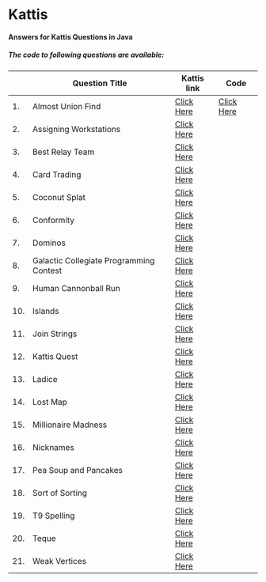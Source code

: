 # Kattis
#### Answers for Kattis Questions in Java

##### The code to following questions are available:

|   | Question Title | Kattis link | Code |
| ------------ | ------------ | ------------ | ------------ |
| 1.  |  Almost Union Find      			      |[Click Here](https://open.kattis.com/problems/almostunionfind "Click Here") |[Click Here](https://github.com/vias-m/Kattis/blob/main/Java%20Code/AlmostUnionFind.java "Click Here") |
| 2.  | Assigning Workstations  		      	|[Click Here](https://open.kattis.com/problems/workstations "Click Here")    | |
| 3.  | Best Relay Team         			      |[Click Here](https://open.kattis.com/problems/bestrelayteam "Click Here")    | |
| 4.  |   Card Trading         			      |[Click Here](https://open.kattis.com/problems/cardtrading "Click Here")   | |
| 5.  | Coconut Splat         			      |[Click Here](https://open.kattis.com/problems/coconut "Click Here")   | |
| 6.  |  Conformity           			      |[Click Here](https://open.kattis.com/problems/conformity "Click Here")   | |
| 7.  |  Dominos 						      |[Click Here](https://open.kattis.com/problems/dominos "Click Here")   | |
| 8.  |  Galactic Collegiate Programming Contest 	|[Click Here](https://open.kattis.com/problems/gcpc "Click Here")   | |
| 9.  | Human Cannonball Run                          |[Click Here](https://open.kattis.com/problems/humancannonball "Click Here")   | |
| 10. |  Islands 							|[Click Here](https://open.kattis.com/problems/islands3 "Click Here")   | |
| 11. |  Join Strings 						|[Click Here](https://open.kattis.com/problems/joinstrings "Click Here")   | |
| 12. |  Kattis Quest 						|[Click Here](https://open.kattis.com/problems/kattissquest "Click Here")   | |
| 13. | Ladice 						      |[Click Here](https://open.kattis.com/problems/ladice "Click Here")   | |
| 14. |  Lost Map 						|[Click Here](https://open.kattis.com/problems/lostmap "Click Here")   | |
| 15. |  Millionaire Madness 					|[Click Here](https://open.kattis.com/problems/millionairemadness "Click Here")   | |
| 16. |  Nicknames 						|[Click Here](https://open.kattis.com/problems/nicknames "Click Here")   | |
| 17. |  Pea Soup and Pancakes 				|[Click Here](https://open.kattis.com/problems/peasoup "Click Here")   | |
| 18. |  Sort of Sorting 					|[Click Here](https://open.kattis.com/problems/sortofsorting "Click Here")   | |
| 19. |  T9 Spelling 						|[Click Here](https://open.kattis.com/problems/t9spelling "Click Here")   | |
| 20. |  Teque 							|[Click Here](https://open.kattis.com/problems/teque "Click Here")   | |
| 21. | Weak Vertices  						|[Click Here](https://open.kattis.com/problems/weakvertices "Click Here")   | |
